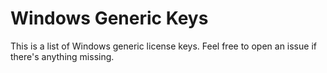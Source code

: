 # Windows Generic Keys
This is a list of Windows generic license keys.
Feel free to open an issue if there's anything missing.
